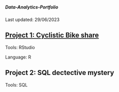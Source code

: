 ##### Data-Analytics-Portfolio
Last updated: 29/06/2023 

## [Project 1: Cyclistic Bike share](https://www.kaggle.com/code/darnaldo/capstone-project-bike-share-data)

Tools: RStudio 

Language: R

## Project 2: SQL dectective mystery

Tools: SQL
